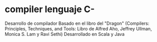 # compiler lenguaje C-
Desarrollo de compilador
Basado en el libro del "Dragon" (Compilers: Principles, Techniques, and Tools: Libro de Alfred Aho, Jeffrey Ullman, Monica S. Lam y Ravi Sethi)
Desarrollado en Scala y Java
